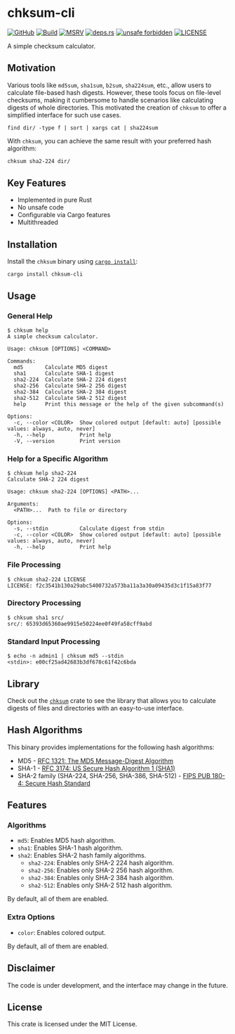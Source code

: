 # chksum-cli

[![GitHub](https://img.shields.io/badge/github-chksum--rs%2Fcli-24292e?style=flat-square&logo=github "GitHub")](https://github.com/chksum-rs/cli)
[![Build](https://img.shields.io/github/actions/workflow/status/chksum-rs/cli/rust.yml?branch=master&style=flat-square&logo=github "Build")](https://github.com/chksum-rs/cli/actions/workflows/rust.yml)
[![MSRV](https://img.shields.io/badge/MSRV-1.74.0-informational?style=flat-square "MSRV")](https://github.com/chksum-rs/cli/blob/master/Cargo.toml)
[![deps.rs](https://deps.rs/crate/chksum-cli/0.4.1/status.svg?style=flat-square "deps.rs")](https://deps.rs/crate/chksum-cli/0.4.1)
[![unsafe forbidden](https://img.shields.io/badge/unsafe-forbidden-success.svg?style=flat-square "unsafe forbidden")](https://github.com/rust-secure-code/safety-dance)
[![LICENSE](https://img.shields.io/github/license/chksum-rs/cli?style=flat-square "LICENSE")](https://github.com/chksum-rs/cli/blob/master/LICENSE)

A simple checksum calculator.

## Motivation

Various tools like `md5sum`, `sha1sum`, `b2sum`, `sha224sum`, etc., allow users to calculate file-based hash digests. However, these tools focus on file-level checksums, making it cumbersome to handle scenarios like calculating digests of whole directories. This motivated the creation of `chksum` to offer a simplified interface for such use cases.

```shell
find dir/ -type f | sort | xargs cat | sha224sum
```

With `chksum`, you can achieve the same result with your preferred hash algorithm:

```sh
chksum sha2-224 dir/
```

## Key Features

* Implemented in pure Rust
* No unsafe code
* Configurable via Cargo features
* Multithreaded

## Installation

Install the `chksum` binary using [`cargo install`](https://doc.rust-lang.org/cargo/commands/cargo-install.html):

```shell
cargo install chksum-cli
```

## Usage

### General Help

```shell
$ chksum help
A simple checksum calculator.

Usage: chksum [OPTIONS] <COMMAND>

Commands:
  md5       Calculate MD5 digest
  sha1      Calculate SHA-1 digest
  sha2-224  Calculate SHA-2 224 digest
  sha2-256  Calculate SHA-2 256 digest
  sha2-384  Calculate SHA-2 384 digest
  sha2-512  Calculate SHA-2 512 digest
  help      Print this message or the help of the given subcommand(s)

Options:
  -c, --color <COLOR>  Show colored output [default: auto] [possible values: always, auto, never]
  -h, --help           Print help
  -V, --version        Print version
```

### Help for a Specific Algorithm

```shell
$ chksum help sha2-224
Calculate SHA-2 224 digest

Usage: chksum sha2-224 [OPTIONS] <PATH>...

Arguments:
  <PATH>...  Path to file or directory

Options:
  -s, --stdin          Calculate digest from stdin
  -c, --color <COLOR>  Show colored output [default: auto] [possible values: always, auto, never]
  -h, --help           Print help
```

### File Processing

```shell
$ chksum sha2-224 LICENSE
LICENSE: f2c3541b130a29abc5400732a573ba11a3a30a09435d3c1f15a83f77
```

### Directory Processing

```shell
$ chksum sha1 src/
src/: 65393d65360ae9915e50224ee0f49fa58cff9abd
```

### Standard Input Processing

```shell
$ echo -n admin1 | chksum md5 --stdin
<stdin>: e00cf25ad42683b3df678c61f42c6bda
```

## Library

Check out the [`chksum`](https://crates.io/crates/chksum) crate to see the library that allows you to calculate digests of files and directories with an easy-to-use interface.

## Hash Algorithms

This binary provides implementations for the following hash algorithms:

* MD5 - [RFC 1321: The MD5 Message-Digest Algorithm](https://tools.ietf.org/html/rfc1321)
* SHA-1 - [RFC 3174: US Secure Hash Algorithm 1 (SHA1)](https://tools.ietf.org/html/rfc3174)
* SHA-2 family (SHA-224, SHA-256, SHA-386, SHA-512) - [FIPS PUB 180-4: Secure Hash Standard](https://nvlpubs.nist.gov/nistpubs/FIPS/NIST.FIPS.180-4.pdf)

## Features

### Algorithms

* `md5`: Enables MD5 hash algorithm.
* `sha1`: Enables SHA-1 hash algorithm.
* `sha2`: Enables SHA-2 hash family algorithms.
  * `sha2-224`: Enables only SHA-2 224 hash algorithm.
  * `sha2-256`: Enables only SHA-2 256 hash algorithm.
  * `sha2-384`: Enables only SHA-2 384 hash algorithm.
  * `sha2-512`: Enables only SHA-2 512 hash algorithm.

By default, all of them are enabled.

### Extra Options

* `color`: Enables colored output.

By default, all of them are enabled.

## Disclaimer

The code is under development, and the interface may change in the future.

## License

This crate is licensed under the MIT License.

